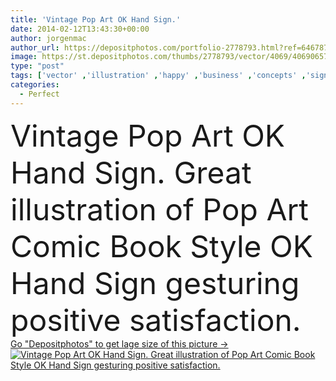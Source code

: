 ```yaml
---
title: 'Vintage Pop Art OK Hand Sign.'
date: 2014-02-12T13:43:30+00:00
author: jorgenmac
author_url: https://depositphotos.com/portfolio-2778793.html?ref=64678756
image: https://st.depositphotos.com/thumbs/2778793/vector/4069/40690657/api_thumb_450.jpg?forcejpeg=true
type: "post"
tags: ['vector' ,'illustration' ,'happy' ,'business' ,'concepts' ,'sign' ,'human' ,'art' ,'success' ,'attitude' ,'best' ,'male' ,'style' ,'retro' ,'vintage' ,'cartoon' ,'hand' ,'comic' ,'pop' ,'symbol' ,'cool' ,'star' ,'expression' ,'icon' ,'finger' ,'thumb' ,'communications' ,'support' ,'lifestyle' ,'agreement' ,'book' ,'winner' ,'perfect' ,'trust' ,'choice' ,'congratulations' ,'positive' ,'positivity' ,'good' ,'ok' ,'gesture' ,'approval' ,'Gesturing' ,'okay' ,'decision' ,'showing' ,'yes' ,'great' ,'of' ,'satisfaction' ]
categories: 
  - Perfect
---
```

<div aling="center">
            <font size="60"> Vintage Pop Art OK Hand Sign. Great illustration of Pop Art Comic Book Style OK Hand Sign gesturing positive satisfaction.</font>   
</div>
<div>
    <a href='https://st.depositphotos.com/thumbs/2778793/vector/4069/40690657/api_thumb_450.jpg?forcejpeg=true?ref=64678756' target=_blank > Go "Depositphotos" to get lage size of this picture ->
        <img href='https://st.depositphotos.com/thumbs/2778793/vector/4069/40690657/api_thumb_450.jpg?forcejpeg=true?ref=64678756' src='https://st.depositphotos.com/2778793/4069/v/950/depositphotos_40690657-stock-illustration-vintage-pop-art-ok-hand.jpg?forcejpeg=true' alt='Vintage Pop Art OK Hand Sign. Great illustration of Pop Art Comic Book Style OK Hand Sign gesturing positive satisfaction.' >
    </a>
</div>
